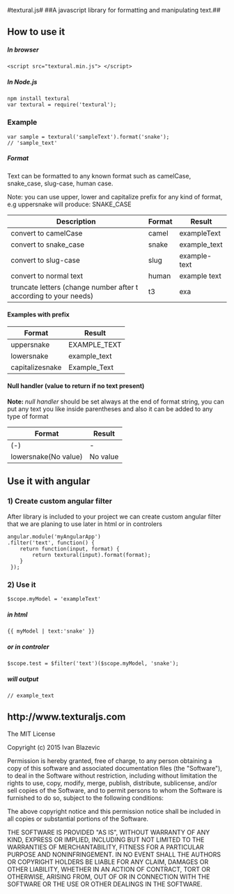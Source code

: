 #textural.js#
##A javascript library for formatting and manipulating text.##


<h2>How to use it</h2>
<h5>In browser</h5>

`<script src="textural.min.js"> </script>`
<h5>In Node.js</h5>

`npm install textural`<br/>
`var textural = require('textural');`


<h3>Example</h3>

`var sample = textural('sampleText').format('snake');`<br/>
`// 'sample_text'`


<h5>Format</h5>
Text can be formatted to any known format such as camelCase, snake_case, slug-case, human case.

Note: you can use upper, lower and capitalize prefix for any kind of format, e.g uppersnake will produce: SNAKE_CASE

<table class="table table-bordered">
    <thead>
        <tr>
            <th width="300">Description</th>
            <th>Format</th>
            <th>Result</th>
        </tr>
    </thead>
    <tbody>
        <tr>
            <td>convert to camelCase</td>
            <td>camel</td>
            <td>exampleText</td>
        </tr>
        <tr>
            <td>convert to snake_case</td>
            <td>snake</td>
            <td>example_text</td>
        </tr>
        <tr>
            <td>convert to slug-case</td>
            <td>slug</td>
            <td>example-text</td>
        </tr>
        <tr>
            <td>convert to normal text</td>
            <td>human</td>
            <td>example text</td>
        </tr>
        <tr>
            <td>truncate letters (change number after t according to your needs)</td>
            <td>t3</td>
            <td>exa</td>
        </tr>
    </tbody>
</table>

<h4>Examples with prefix</h4>

<table class="table table-bordered">
    <thead>
        <tr>
            <th>Format</th>
            <th>Result</th>
        </tr>
    </thead>
    <tbody>
        <tr>
            <td>uppersnake</td>
            <td>EXAMPLE_TEXT</td>
        </tr>
        <tr>
            <td>lowersnake</td>
            <td>example_text</td>
        </tr>
        <tr>
            <td>capitalizesnake</td>
            <td>Example_Text</td>
        </tr>
    </tbody>
</table>

<h4>Null handler (value to return if no text present)</h4>
<p><b>Note: </b><i>null handler</i> should be set always at the end of format string, you can put any text you like inside parentheses and also it can be added to any type of format
</p>
<table class="table table-bordered">
    <thead>
        <tr>
            <th>Format</th>
            <th>Result</th>
        </tr>
    </thead>
    <tbody>
        <tr>
            <td>(-)</td>
            <td>-</td>
        </tr>
        <tr>
            <td>lowersnake(No value)</td>
            <td>No value</td>
        </tr>
    </tbody>
</table>

<h2>Use it with angular</h2>

<h3>1) Create custom angular filter</h3>
<p>After library is included to your project we can create custom angular filter that we are planing to use later in html or in controlers</p>
<pre><code>angular.module('myAngularApp')
.filter('text', function() {
    return function(input, format) {
        return textural(input).format(format);
    }
 });</code></pre>

<h3>2) Use it</h3>
<pre><code>$scope.myModel = 'exampleText'</code></pre>

<h5>in html</h5>
<pre><code>{{ myModel | text:'snake' }}</code></pre>

<h5>or in controler</h5>
<pre><code>$scope.test = $filter('text')($scope.myModel, 'snake');</code></pre>

<h5>will output</h5>
<pre><code>// example_text</code></pre>


<h2>http://www.texturaljs.com</h2>






The MIT License

Copyright (c) 2015 Ivan Blazevic

Permission is hereby granted, free of charge, to any person obtaining a copy of this software and associated documentation files (the "Software"), to deal in the Software without restriction, including without limitation the rights to use, copy, modify, merge, publish, distribute, sublicense, and/or sell copies of the Software, and to permit persons to whom the Software is furnished to do so, subject to the following conditions:

The above copyright notice and this permission notice shall be included in all copies or substantial portions of the Software.

THE SOFTWARE IS PROVIDED "AS IS", WITHOUT WARRANTY OF ANY KIND, EXPRESS OR IMPLIED, INCLUDING BUT NOT LIMITED TO THE WARRANTIES OF MERCHANTABILITY, FITNESS FOR A PARTICULAR PURPOSE AND NONINFRINGEMENT. IN NO EVENT SHALL THE AUTHORS OR COPYRIGHT HOLDERS BE LIABLE FOR ANY CLAIM, DAMAGES OR OTHER LIABILITY, WHETHER IN AN ACTION OF CONTRACT, TORT OR OTHERWISE, ARISING FROM, OUT OF OR IN CONNECTION WITH THE SOFTWARE OR THE USE OR OTHER DEALINGS IN THE SOFTWARE.
